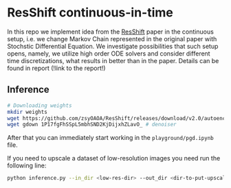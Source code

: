 
# ResShift continuous-in-time

In this repo we implement idea from the [ResShift](https://arxiv.org/abs/2307.12348) paper in the continuous setup, i.e. we change Markov Chain represented in the original paper with Stochstic Differential Equation. We investigate possibilities that such setup opens, namely, we utilize high order ODE solvers and consider different time discretizations, what results in better than in the paper. Details can be found in report (!link to the report!)

**Inference**
---
```bash
# Downloading weights
mkdir weights
wget https://github.com/zsyOAOA/ResShift/releases/download/v2.0/autoencoder_vq_f4.pth # autoencoder
wget gdown 1P17fgFhSSpL5mbhSND2KjDijxhZLavO_ # denoiser
```
After that you can immediately start working in the `playground/pgd.ipynb` file.

If you need to upscale a dataset of low-resolution images you need run the following line:

```bash
python inference.py --in_dir <low-res-dir> --out_dir <dir-to-put-upscales> --config_path <path-to_config> --batch_size 8 --ro 1
```
